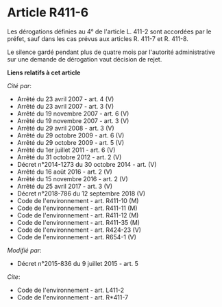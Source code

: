 # Article R411-6

Les dérogations définies au 4° de l'article L. 411-2 sont accordées par le préfet, sauf dans les cas prévus aux articles R.
411-7 et R. 411-8.

Le silence gardé pendant plus de quatre mois par l'autorité administrative sur une demande de dérogation vaut décision de
rejet.

**Liens relatifs à cet article**

_Cité par_:

  - Arrêté du 23 avril 2007 - art. 4 (V)
  - Arrêté du 23 avril 2007 - art. 3 (V)
  - Arrêté du 19 novembre 2007 - art. 6 (V)
  - Arrêté du 19 novembre 2007 - art. 3 (V)
  - Arrêté du 29 avril 2008 - art. 3 (V)
  - Arrêté du 29 octobre 2009 - art. 6 (V)
  - Arrêté du 29 octobre 2009 - art. 5 (V)
  - Arrêté du 1er juillet 2011 - art. 6 (V)
  - Arrêté du 31 octobre 2012 - art. 2 (V)
  - Décret n°2014-1273 du 30 octobre 2014 - art. (V)
  - Arrêté du 16 août 2016 - art. 2 (V)
  - Arrêté du 15 novembre 2016 - art. 2 (V)
  - Arrêté du 25 avril 2017 - art. 3 (V)
  - Décret n°2018-786 du 12 septembre 2018 (V)
  - Code de l'environnement - art. R411-10 (M)
  - Code de l'environnement - art. R411-11 (M)
  - Code de l'environnement - art. R411-12 (M)
  - Code de l'environnement - art. R411-35 (M)
  - Code de l'environnement - art. R424-23 (V)
  - Code de l'environnement - art. R654-1 (V)

_Modifié par_:

  - Décret n°2015-836 du 9 juillet 2015 - art. 5

_Cite_:

  - Code de l'environnement - art. L411-2
  - Code de l'environnement - art. R*411-7
